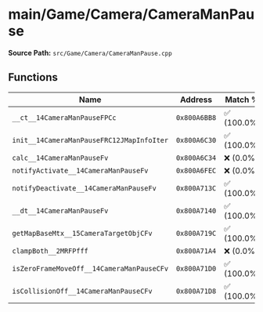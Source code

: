 # main/Game/Camera/CameraManPause

**Source Path:** `src/Game/Camera/CameraManPause.cpp`

## Functions

| Name | Address | Match % |
|------|---------|---------|
| `__ct__14CameraManPauseFPCc` | `0x800A6BB8` | :white_check_mark: (100.0%) |
| `init__14CameraManPauseFRC12JMapInfoIter` | `0x800A6C30` | :white_check_mark: (100.0%) |
| `calc__14CameraManPauseFv` | `0x800A6C34` | :x: (0.0%) |
| `notifyActivate__14CameraManPauseFv` | `0x800A6FEC` | :x: (0.0%) |
| `notifyDeactivate__14CameraManPauseFv` | `0x800A713C` | :white_check_mark: (100.0%) |
| `__dt__14CameraManPauseFv` | `0x800A7140` | :white_check_mark: (100.0%) |
| `getMapBaseMtx__15CameraTargetObjCFv` | `0x800A719C` | :white_check_mark: (100.0%) |
| `clampBoth__2MRFPfff` | `0x800A71A4` | :x: (0.0%) |
| `isZeroFrameMoveOff__14CameraManPauseCFv` | `0x800A71D0` | :white_check_mark: (100.0%) |
| `isCollisionOff__14CameraManPauseCFv` | `0x800A71D8` | :white_check_mark: (100.0%) |